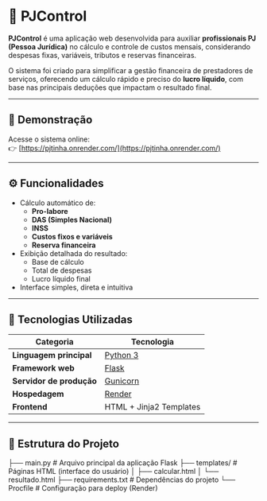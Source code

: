 # 💼 PJControl

**PJControl** é uma aplicação web desenvolvida para auxiliar **profissionais PJ (Pessoa Jurídica)** no cálculo e controle de custos mensais, considerando despesas fixas, variáveis, tributos e reservas financeiras.

O sistema foi criado para simplificar a gestão financeira de prestadores de serviços, oferecendo um cálculo rápido e preciso do **lucro líquido**, com base nas principais deduções que impactam o resultado final.

---

## 🚀 Demonstração

Acesse o sistema online:  
👉 [https://pjtinha.onrender.com/](https://pjtinha.onrender.com/)

---

## ⚙️ Funcionalidades

- Cálculo automático de:
  - **Pro-labore**
  - **DAS (Simples Nacional)**
  - **INSS**
  - **Custos fixos e variáveis**
  - **Reserva financeira**
- Exibição detalhada do resultado:
  - Base de cálculo
  - Total de despesas
  - Lucro líquido final
- Interface simples, direta e intuitiva

---

## 🧠 Tecnologias Utilizadas

| Categoria | Tecnologia |
|------------|-------------|
| **Linguagem principal** | [Python 3](https://www.python.org/) |
| **Framework web** | [Flask](https://flask.palletsprojects.com/) |
| **Servidor de produção** | [Gunicorn](https://gunicorn.org/) |
| **Hospedagem** | [Render](https://render.com/) |
| **Frontend** | HTML + Jinja2 Templates |

---

## 🧩 Estrutura do Projeto

├── main.py # Arquivo principal da aplicação Flask
├── templates/ # Páginas HTML (interface do usuário)
│ ├── calcular.html
│ └── resultado.html
├── requirements.txt # Dependências do projeto
└── Procfile # Configuração para deploy (Render)  


